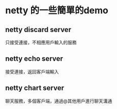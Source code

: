 # netty 的一些簡單的demo
## netty discard server
只接受連接，不相應用戶輸入的服務
## netty echo server
接受連接，返回客戶端輸入
## netty chart server
聊天服務，多個客戶端，通過@其他用戶進行聊天溝通
